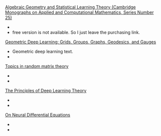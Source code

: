 [Algebraic Geometry and Statistical Learning Theory (Cambridge Monographs on Applied and Computational Mathematics, Series Number 25)](https://www.amazon.com/Algebraic-Statistical-Monographs-Computational-Mathematics/dp/0521864674)

-
- free version is not available. So I just leave the purchasing link.

[Geometric Deep Learning: Grids, Groups, Graphs, Geodesics, and Gauges](https://arxiv.org/abs/2104.13478)

- Geometric deep learning text.
-

[Topics in random matrix theory](https://terrytao.files.wordpress.com/2011/02/matrix-book.pdf)

-
-

[The Principles of Deep Learning Theory](https://arxiv.org/abs/2106.10165)

-
-

[On Neural Differential Equations
](https://arxiv.org/abs/2202.02435)

-
-
